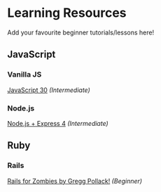 # Learning Resources
Add your favourite beginner tutorials/lessons here!

## JavaScript

### Vanilla JS
[JavaScript 30](https://javascript30.com/) _(Intermediate)_

### Node.js
[Node.js + Express 4](https://scotch.io/tutorials/build-a-restful-api-using-node-and-express-4) _(Intermediate)_

## Ruby

### Rails
[Rails for Zombies by Gregg Pollack!](https://www.codeschool.com/courses/rails-for-zombies-redux) _(Beginner)_
